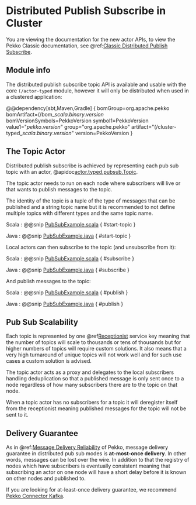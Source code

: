 # Distributed Publish Subscribe in Cluster

You are viewing the documentation for the new actor APIs, to view the Pekko Classic documentation, see @ref:[Classic Distributed Publish Subscribe](../distributed-pub-sub.md).

## Module info

The distributed publish subscribe topic API is available and usable with the core `(/actor-typed` module, however it will only be distributed
when used in a clustered application:

@@dependency[sbt,Maven,Gradle] {
  bomGroup=org.apache.pekko bomArtifact=(/bom_$scala.binary.version$ bomVersionSymbols=PekkoVersion
  symbol1=PekkoVersion
  value1="$pekko.version$"
  group="org.apache.pekko"
  artifact="(/cluster-typed_$scala.binary.version$"
  version=PekkoVersion
}

## The Topic Actor

Distributed publish subscribe is achieved by representing each pub sub topic with an actor, @apidoc[actor.typed.pubsub.Topic](typed.pubsub.Topic$). 

The topic actor needs to run on each node where subscribers will live or that wants to publish messages to the topic.
 
The identity of the topic is a tuple of the type of messages that can be published and a string topic name but it is recommended
to not define multiple topics with different types and the same topic name.

Scala
:  @@snip [PubSubExample.scala](/actor-typed-tests/src/test/scala/docs/org/apache/pekko/typed/pubsub/PubSubExample.scala) { #start-topic }

Java
:  @@snip [PubSubExample.java](/actor-typed-tests/src/test/java/jdocs/org/apache/pekko/typed/pubsub/PubSubExample.java) { #start-topic }

Local actors can then subscribe to the topic (and unsubscribe from it):

Scala
:  @@snip [PubSubExample.scala](/actor-typed-tests/src/test/scala/docs/org/apache/pekko/typed/pubsub/PubSubExample.scala) { #subscribe }

Java
:  @@snip [PubSubExample.java](/actor-typed-tests/src/test/java/jdocs/org/apache/pekko/typed/pubsub/PubSubExample.java) { #subscribe }

And publish messages to the topic:

Scala
:  @@snip [PubSubExample.scala](/actor-typed-tests/src/test/scala/docs/org/apache/pekko/typed/pubsub/PubSubExample.scala) { #publish }

Java
:  @@snip [PubSubExample.java](/actor-typed-tests/src/test/java/jdocs/org/apache/pekko/typed/pubsub/PubSubExample.java) { #publish }

## Pub Sub Scalability

Each topic is represented by one @ref[Receptionist](actor-discovery.md) service key meaning that the number of topics 
will scale to thousands or tens of thousands but for higher numbers of topics will require custom solutions. It also means
that a very high turnaround of unique topics will not work well and for such use cases a custom solution is advised.

The topic actor acts as a proxy and delegates to the local subscribers handling deduplication so that a published message
is only sent once to a node regardless of how many subscribers there are to the topic on that node.

When a topic actor has no subscribers for a topic it will deregister itself from the receptionist meaning published messages
for the topic will not be sent to it.

## Delivery Guarantee

As in @ref:[Message Delivery Reliability](../general/message-delivery-reliability.md) of Pekko, message delivery guarantee in distributed pub sub modes is **at-most-once delivery**. In other words, messages can be lost over the wire. In addition to that the registry of nodes which have subscribers is eventually consistent
meaning that subscribing an actor on one node will have a short delay before it is known on other nodes and published to.

If you are looking for at-least-once delivery guarantee, we recommend [Pekko Connector Kafka]($pekko.doc.dns$/docs/pekko-connectors-kafka/current/).


